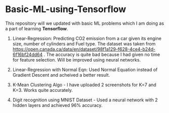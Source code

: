 # Basic-ML-using-Tensorflow

This repository will we updated with basic ML problems which I am doing as a part of learning **Tensorflow**.

1) Linear-Regression: Predicting CO2 emission from a car given its engine size, number of cylinders and Fuel type.
   The dataset was taken from https://open.canada.ca/data/en/dataset/98f1a129-f628-4ce4-b24d-6f16bf24dd64 .
   The accuracy is quite bad because I had given no time for feature selection. Will be improved using neural networks.
   
2) Linear-Regression with Normal Eqn: Used Normal Equation instead of Gradient Descent and acheived a better result.
   
3) K-Mean Clustering Algo - I have uploaded 2 screenshots for K=7 and K=3. Works quite accurately.

4) Digit recognition using MNIST Dataset - Used a neural network with 2 hidden layers and achieved 96% accuracy.
